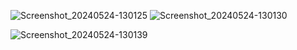 ![Screenshot_20240524-130125](https://github.com/Venath/GameOf15/assets/138109653/6e701460-f09c-4dcd-a590-878a59a553da)
![Screenshot_20240524-130130](https://github.com/Venath/GameOf15/assets/138109653/9a5759b8-82d5-43d1-9a9f-78c93ed03459)

![Screenshot_20240524-130139](https://github.com/Venath/GameOf15/assets/138109653/b26a8c10-b198-45c3-86a2-1a0de5b7c5c0)
